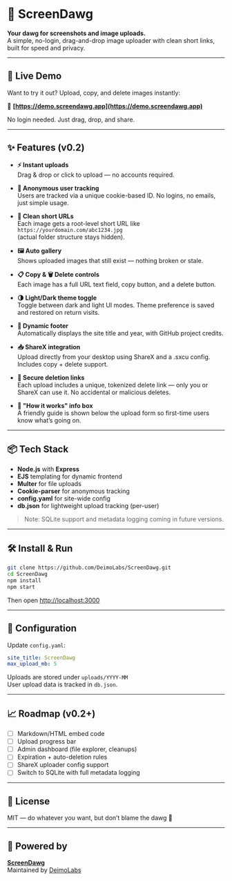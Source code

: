 # 🐶 ScreenDawg

**Your dawg for screenshots and image uploads.**  
A simple, no-login, drag-and-drop image uploader with clean short links, built for speed and privacy.

---

## 🚀 Live Demo

Want to try it out? Upload, copy, and delete images instantly:

🔗 **[https://demo.screendawg.app](https://demo.screendawg.app)**

No login needed. Just drag, drop, and share.

---

## ✨ Features (v0.2)

- **⚡ Instant uploads**  
  Drag & drop or click to upload — no accounts required.

- **🍪 Anonymous user tracking**  
  Users are tracked via a unique cookie-based ID. No logins, no emails, just simple usage.

- **📎 Clean short URLs**  
  Each image gets a root-level short URL like `https://yourdomain.com/abc1234.jpg`  
  (actual folder structure stays hidden).

- **🖼️ Auto gallery**  
  Shows uploaded images that still exist — nothing broken or stale.

- **📋 Copy & 🗑️ Delete controls**  
  Each image has a full URL text field, copy button, and a delete button.

- **🌗 Light/Dark theme toggle**  
  Toggle between dark and light UI modes. Theme preference is saved and restored on return visits.

- **📅 Dynamic footer**  
  Automatically displays the site title and year, with GitHub project credits.

- **📥 ShareX integration**  
  Upload directly from your desktop using ShareX and a .sxcu config. Includes copy + delete support.

- **🔐 Secure deletion links**  
  Each upload includes a unique, tokenized delete link — only you or ShareX can use it. No accidental or malicious deletes.

- **🧠 "How it works" info box**  
  A friendly guide is shown below the upload form so first-time users know what’s going on.

---

## 📦 Tech Stack

- **Node.js** with **Express**
- **EJS** templating for dynamic frontend
- **Multer** for file uploads
- **Cookie-parser** for anonymous tracking
- **config.yaml** for site-wide config
- **db.json** for lightweight upload tracking (per-user)

> Note: SQLite support and metadata logging coming in future versions.

---

## 🛠️ Install & Run

```bash
git clone https://github.com/DeimoLabs/ScreenDawg.git
cd ScreenDawg
npm install
npm start
```

Then open [http://localhost:3000](http://localhost:3000)

---

## 🔧 Configuration

Update `config.yaml`:

```yaml
site_title: ScreenDawg
max_upload_mb: 5
```

Uploads are stored under `uploads/YYYY-MM`  
User upload data is tracked in `db.json`.

---

## 📈 Roadmap (v0.2+)

- [ ] Markdown/HTML embed code
- [ ] Upload progress bar
- [ ] Admin dashboard (file explorer, cleanups)
- [ ] Expiration + auto-deletion rules
- [ ] ShareX uploader config support
- [ ] Switch to SQLite with full metadata logging

---

## 📃 License

MIT — do whatever you want, but don’t blame the dawg 🐾

---

## 🔗 Powered by

**[ScreenDawg](https://github.com/DeimoLabs/ScreenDawg)**  
Maintained by [DeimoLabs](https://github.com/DeimoLabs)
